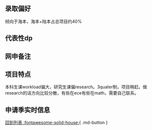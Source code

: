 ## 录取偏好
倾向于海本，海本+陆本占总项目约40%
## 代表性dp

## 网申备注

## 项目特点
本科生课workload偏大，研究生课偏research。3quater制，项目稍赶。做research的话方向比较分散，有些在ece有些在math，需要自己联系。

## 申请季实时信息

[回到列表 :fontawesome-solid-house:](选校梯度.md){ .md-button }
